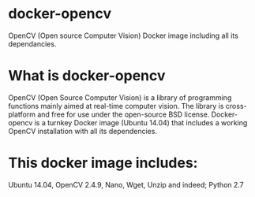 # docker-opencv
OpenCV (Open source Computer Vision) Docker image including all its dependancies.

# What is docker-opencv
OpenCV (Open Source Computer Vision) is a library of programming functions mainly aimed at real-time computer vision. The library is cross-platform and free for use under the open-source BSD license. Docker-opencv is a turnkey Docker image (Ubuntu 14.04) that includes a working OpenCV installation with all its dependencies.

# This docker image includes:
Ubuntu 14.04, OpenCV 2.4.9, Nano, Wget, Unzip and indeed; Python 2.7
